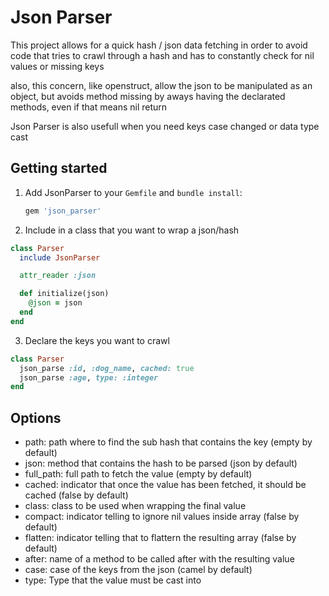 Json Parser
========

This project allows for a quick hash / json data fetching in order to avoid code
that tries to crawl through a hash and has to constantly check for nil values or missing keys

also, this concern, like openstruct, allow the json to be manipulated as an object, but
avoids method missing by aways having the declarated methods, even if that means nil return

Json Parser is also usefull when you need keys case changed or data type cast

Getting started
---------------
1. Add JsonParser to your `Gemfile` and `bundle install`:

    ```ruby
    gem 'json_parser'
    ```

2. Include in a class that you want to wrap a json/hash
  ```ruby
  class Parser
    include JsonParser

    attr_reader :json

    def initialize(json)
      @json = json
    end
  end
  ```

3. Declare the keys you want to crawl
  ```ruby
  class Parser
    json_parse :id, :dog_name, cached: true
    json_parse :age, type: :integer
  end
  ```

Options
-------
- path: path where to find the sub hash that contains the key (empty by default)
- json: method that contains the hash to be parsed (json by default)
- full_path: full path to fetch the value (empty by default)
- cached: indicator that once the value has been fetched, it should be cached (false by default)
- class: class to be used when wrapping the final value
- compact: indicator telling to ignore nil values inside array (false by default)
- flatten: indicator telling that to flattern the resulting array (false by default)
- after: name of a method to be called after with the resulting value
- case: case of the keys from the json (camel by default)
- type: Type that the value must be cast into
